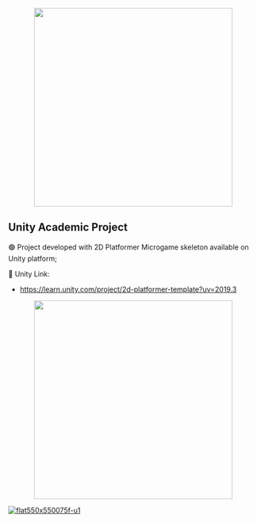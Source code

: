 <p align="center"><a href="https://unity.com" target="_blank"><img src="https://ibb.co/5KYZCMK" width="400"></a></p>


## Unity Academic Project

🟢 Project developed with 2D Platformer Microgame skeleton available on Unity platform;


🔵 Unity Link:
- https://learn.unity.com/project/2d-platformer-template?uv=2019.3



<p align="center"><a><img src="https://connect-prd-cdn.unity.com/20191022/learn/images/d86ac3af-fd75-482e-bb53-2397dfccf935_Platformer_Split_1800.png" width="400"></a></p>

<a href="https://imgbb.com/"><img src="https://i.ibb.co/0sB51Ds/flat550x550075f-u1.jpg" alt="flat550x550075f-u1" border="0"></a>
